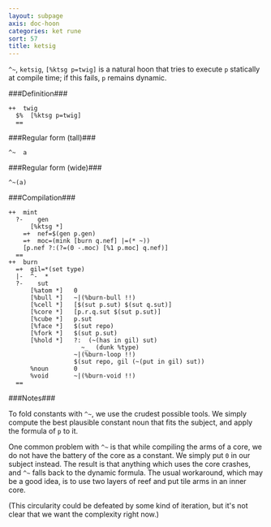 ```yaml
---
layout: subpage
axis: doc-hoon
categories: ket rune
sort: 57
title: ketsig
---
```




`^~`, `ketsig`, `[%ktsg p=twig]` is a natural hoon that
tries to execute `p` statically at compile time; if this fails,
`p` remains dynamic.

###Definition###

    ++  twig  
      $%  [%ktsg p=twig]
      ==

###Regular form (tall)###

    ^~  a

###Regular form (wide)###

    ^~(a)

###Compilation###
    
    ++  mint
      ?-    gen
          [%ktsg *]  
        =+  nef=$(gen p.gen)
        =+  moc=(mink [burn q.nef] |=(* ~))
        [p.nef ?:(?=(0 -.moc) [%1 p.moc] q.nef)]
      ==
    ++  burn
      =+  gil=*(set type)
      |-  ^-  *
      ?-    sut
          [%atom *]   0
          [%bull *]   ~|(%burn-bull !!)
          [%cell *]   [$(sut p.sut) $(sut q.sut)]
          [%core *]   [p.r.q.sut $(sut p.sut)]
          [%cube *]   p.sut
          [%face *]   $(sut repo)
          [%fork *]   $(sut p.sut)
          [%hold *]   ?:  (~(has in gil) sut)
                        ~_  (dunk %type)
                      ~|(%burn-loop !!)
                      $(sut repo, gil (~(put in gil) sut))
          %noun       0
          %void       ~|(%burn-void !!)
      ==

###Notes###

To fold constants with `^~`, we use the crudest possible tools.
We simply compute the best plausible constant noun that fits the
subject, and apply the formula of `p` to it.

One common problem with `^~` is that while compiling the arms of
a core, we do not have the battery of the core as a constant.
We simply put `0` in our subject instead.  The result is that
anything which uses the core crashes, and `^~` falls back to the
dynamic formula.  The usual workaround, which may be a good idea,
is to use two layers of reef and put tile arms in an inner core.

(This circularity could be defeated by some kind of iteration,
but it's not clear that we want the complexity right now.)
